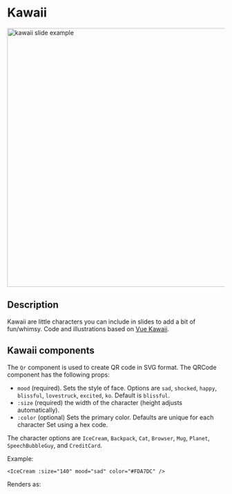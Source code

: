 # Kawaii

<img src="/screenshots/37.png" alt="kawaii slide example" width="600" class="screenshot mb-10 mt-10"/>

## Description

Kawaii are little characters you can include in slides to add a bit of fun/whimsy. Code and illustrations based on [Vue Kawaii](https://github.com/youngtailors/vue-kawaii).

## Kawaii components

The `Qr` component is used to create QR code in SVG format. The QRCode component has the following props:

- `mood` (required). Sets the style of face. Options are `sad`, `shocked`, `happy`, `blissful`, `lovestruck`, `excited`, `ko`. Default is `blissful`.
- `:size` (required) the width of the character (height adjusts automatically).
- `:color` (optional) Sets the primary color. Defaults are unique for each character Set using a hex code.

The character options are `IceCream`, `Backpack`, `Cat`, `Browser`, `Mug`, `Planet`, `SpeechBubbleGuy`, and `CreditCard`.

Example:

```vue
<IceCream :size="140" mood="sad" color="#FDA7DC" />
```

Renders as:
<IceCream :size="140" mood="blissful" color="#FDA7DC" />
